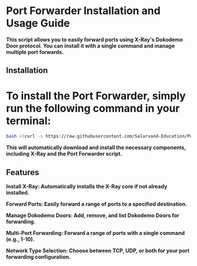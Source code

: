 # Port Forwarder Installation and Usage Guide

**This script allows you to easily forward ports using X-Ray's Dokodemo Door protocol. You can install it with a single command and manage multiple port forwards.**

## Installation

# To install the **Port Forwarder**, simply run the following command in your terminal:

```bash
bash <(curl -s https://raw.githubusercontent.com/Salarvand-Education/Port-Forwarder/main/install.sh)
```

**This will automatically download and install the necessary components, including X-Ray and the Port Forwarder script.**

## Features

**Install X-Ray: Automatically installs the X-Ray core if not already installed.**

**Forward Ports: Easily forward a range of ports to a specified destination.**

**Manage Dokodemo Doors: Add, remove, and list Dokodemo Doors for forwarding.**

**Multi-Port Forwarding: Forward a range of ports with a single command (e.g., 1-10).**

**Network Type Selection: Choose between TCP, UDP, or both for your port forwarding configuration.**
